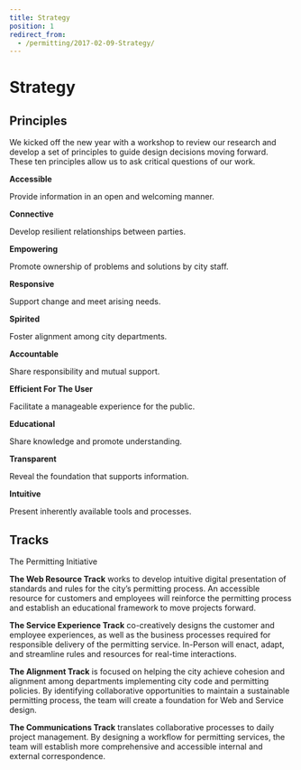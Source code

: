 ```yaml
---
title: Strategy
position: 1
redirect_from:
  - /permitting/2017-02-09-Strategy/
---
```


# Strategy

## Principles

We kicked off the new year with a workshop to review our research and develop a set of principles to guide design decisions moving forward. These ten principles allow us to ask critical questions of our work.

**Accessible**

Provide information in an open and welcoming manner.

**Connective**

Develop resilient relationships between parties.

**Empowering**

Promote ownership of problems and solutions by city staff.

**Responsive**

Support change and meet arising needs.

**Spirited**

Foster alignment among city departments.

**Accountable**

Share responsibility and mutual support.

**Efficient For The User**

Facilitate a manageable experience for the public.

**Educational**

Share knowledge and promote understanding.

**Transparent**

Reveal the foundation that supports information.

**Intuitive**

Present inherently available tools and processes.

## Tracks

The Permitting Initiative

**The Web Resource Track** works to develop intuitive digital presentation of standards and rules for the city’s permitting process. An accessible resource for customers and employees will reinforce the permitting process and establish an educational framework to move projects forward.

**The Service Experience Track** co-creatively designs the customer and employee experiences, as well as the business processes required for responsible delivery of the permitting service. In-Person will enact, adapt, and streamline rules and resources for real-time interactions.

**The Alignment Track** is focused on helping the city achieve cohesion and alignment among departments implementing city code and permitting policies. By identifying collaborative opportunities to maintain a sustainable permitting process, the team will create a foundation for Web and Service design.

**The Communications Track** translates collaborative processes to daily project management. By designing a workflow for permitting services, the team will establish more comprehensive and accessible internal and external correspondence.
